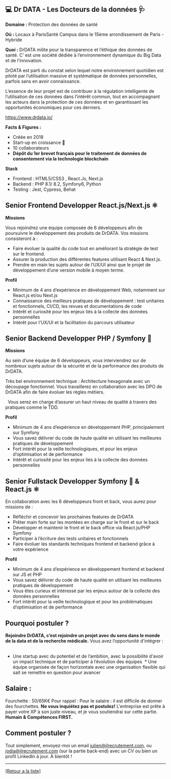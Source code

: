 ## 💻  Dr DATA - Les Docteurs de la données 🩺

**Domaine :** Protection des données de santé

**Où :** Locaux à ParisSanté Campus dans le 15ème arrondissement de Paris - Hybride 

**Quoi :** DrDATA milite pour la transparence et l’éthique des données de santé. C’ est une société dédiée à l’environnement dynamique du Big Data et de l’innovation. 

DrDATA est parti du constat selon lequel notre environnement quotidien est piloté par l’utilisation massive et systématique de données personnelles, parfois sans en avoir connaissance.  

L’essence de leur projet est de contribuer à la régulation intelligente de l’utilisation de ces données dans l’intérêt commun, tout en accompagnant les acteurs dans la protection de ces données et en garantissant les opportunités économiques pour ces derniers. 
 
https://www.drdata.io/

**Facts & Figures :**

* Créée en 2018
* Start-up en croissance 🚀
* 10 collaborateurs 
* **Dépôt du 1er brevet français pour le traitement de données de consentement via la technologie blockchain**

**Stack**
* Frontend : HTML5/CSS3 , React.Js, Next.js   
* Backend : PHP 8.1/ 8.2, Symfony6, Python
* Testing : Jest, Cypress, Behat

## Senior Frontend Developper React.js/Next.js ⚛️

**Missions**

Vous rejoindrez une équipe composée de 6 développeurs afin de poursuivre le développement des produits de DrDATA. Vos missions consisteront à : 

* Faire évoluer la qualité du code tout en améliorant la stratégie de test sur le frontend.  
* Assurer la production des différentes features utilisant React & Next.js.  
* Prendre en main les sujets autour de l’UX/UI ainsi que le projet de développement d’une version mobile à moyen terme.  

**Profil**

* Minimum de 4 ans d’expérience en développement Web, notamment sur React.js et/ou Next.js
* Connaissance des meilleurs pratiques de développement : test unitaires et fonctionnels, CI/CD, les revues et documentations de code
* Intérêt et curiosité pour les enjeux liés à la collecte des données personnelles 
* Intérêt pour l’UX/UI et la facilitation du parcours utilisateur 


## Senior Backend Developper PHP / Symfony 🐘

**Missions** 

Au sein d’une équipe de 6 développeurs, vous interviendrez sur de nombreux sujets autour de la sécurité et de la performance des produits de DrDATA.   

Très bel environnement technique : Architecture hexagonale avec un découpage fonctionnel. Vous travaillerez en collaboration avec les DPO de DrDATA afin de faire évoluer les règles métiers. 

  Vous serez en charge d’assurer un haut niveau de qualité à travers des pratiques comme le TDD.  

**Profil**

* Minimum de 4 ans d’expérience en développement PHP, principalement sur Symfony
* Vous savez délivrer du code de haute qualité en utilisant les meilleures pratiques de développement
* Fort intérêt pour la veille technologiques, et pour les enjeux d’optimisation et de performance
* Intérêt et curiosité pour les enjeux liés à la collecte des données personnelles 


## Senior Fullstack Developper Symfony 🐘 & React.js ⚛️  

En collaboration avec les 6 développeurs front et back, vous aurez pour missions de :  

* Réfléchir et concevoir les prochaines features de DrDATA
* Prêter main forte sur les montées en charge sur le front et sur le back
* Développer et maintenir le front et le back office via React.js/PHP Symfony
* Participer à l’écriture des tests unitaires et fonctionnels
* Faire évoluer les standards techniques frontend et backend grâce à votre expérience

**Profil** 
* Minimum de 4 ans d’expérience en développement frontend et backend sur JS et PHP
* Vous savez délivrer du code de haute qualité en utilisant les meilleures pratiques de développement 
* Vous êtes curieux et intéressé par les enjeux autour de la collecte des données personnelles
* Fort intérêt pour la veille technologique et pour les problématiques d’optimisation et de performance

## Pourquoi postuler ?  

**Rejoindre DrDATA, c’est rejoindre un projet avec du sens dans le monde de la data et de la recherche médicale.**
Vous avez l’opportunité d'intégrer :  
* Une startup avec du potentiel et de l’ambition, avec la possibilité d'avoir un impact technique et de participer à l’évolution des équipes
 * Une équipe organisée de façon horizontale avec une organisation flexible qui sait se remettre en question pour avancer


## Salaire : 
Fourchette : 50/65K€
Pour rappel :  Pour le salaire : il est difficile de donner des fourchettes. **Ne vous inquiétez pas et postulez!** L'entreprise est prête à payer votre XP à son juste niveau, et je vous soutiendrai sur cette partie. **Humain & Compétences FIRST.**

## Comment postuler ?

Tout simplement, envoyez-moi un email julien@jlrecrutement.com, ou jodia@jlrecrutement.com (sur la partie back-end) avec un CV ou bien un profil LinkedIn à jour. À bientôt !

----
<a href="https://github.com/jlondiche/job-board-php/blob/master/README.md">[Retour a la liste]</a> 
